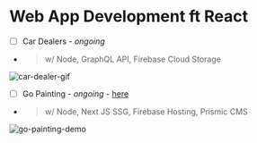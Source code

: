 # Web App Development ft React

- [ ]  Car Dealers -   *ongoing*
- > w/ Node, GraphQL API, Firebase Cloud Storage

![car-dealer-gif](https://res.cloudinary.com/denphvygd/image/upload/v1644281650/github-readme/Hnet-image_1_b8pfso.gif)

- [ ] Go Painting -   *ongoing* - [here](https://go-painting.com/)
- > w/ Node, Next JS SSG, Firebase Hosting, Prismic CMS

![go-painting-demo](https://res.cloudinary.com/denphvygd/image/upload/v1644285776/github-readme/ezgif.com-gif-maker_fvjzji.gif)
